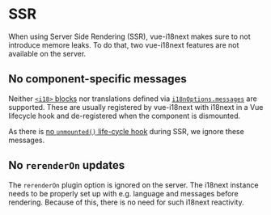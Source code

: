 # SSR

When using Server Side Rendering (SSR), vue-i18next makes sure to not introduce memore leaks. To do that, two vue-i18next features are not available on the server.

## No component-specific messages
Neither [`<i18>` blocks](./single-file-component.md) nor translations defined via [`i18nOptions.messages`](./i18n-options.html#messages) are supported. These are usually registered by vue-i18next with i18next
in a Vue lifecycle hook and de-registered when the component is dismounted.

As there is [no `unmounted()` life-cycle hook](https://vuejs.org/guide/scaling-up/ssr.html#component-lifecycle-hooks) during SSR, we ignore these messages.


## No `rerenderOn` updates
The `rerenderOn` plugin option is ignored on the server. The i18next instance needs to be properly set up with e.g. language and messages
before rendering. Because of this, there is no need for such i18next reactivity.